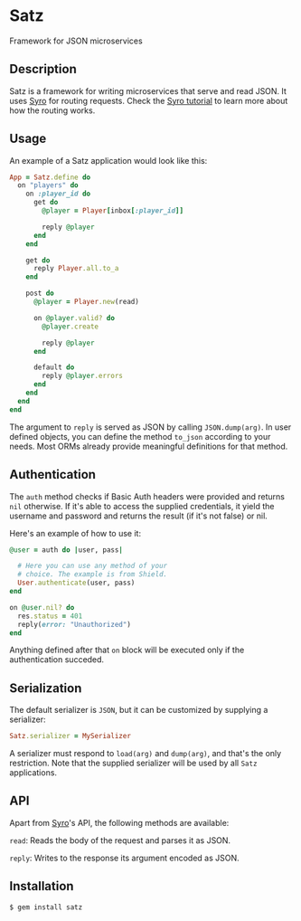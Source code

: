 Satz
====

Framework for JSON microservices

Description
-----------

Satz is a framework for writing microservices that serve and read
JSON. It uses [Syro][syro] for routing requests. Check the [Syro
tutorial][tutorial] to learn more about how the routing works.

[syro]: http://soveran.github.io/syro/
[tutorial]: http://files.soveran.com/syro/

Usage
-----

An example of a Satz application would look like this:

```ruby
App = Satz.define do
  on "players" do
    on :player_id do
      get do
        @player = Player[inbox[:player_id]]

        reply @player
      end
    end

    get do
      reply Player.all.to_a
    end

    post do
      @player = Player.new(read)

      on @player.valid? do
        @player.create

        reply @player
      end

      default do
        reply @player.errors
      end
    end
  end
end
```

The argument to `reply` is served as JSON by calling `JSON.dump(arg)`.
In user defined objects, you can define the method `to_json` according
to your needs. Most ORMs already provide meaningful definitions for
that method.

Authentication
--------------

The `auth` method checks if Basic Auth headers were provided and
returns `nil` otherwise. If it's able to access the supplied
credentials, it yield the username and password and returns the
result (if it's not false) or nil.

Here's an example of how to use it:

```ruby
@user = auth do |user, pass|

  # Here you can use any method of your
  # choice. The example is from Shield.
  User.authenticate(user, pass)
end

on @user.nil? do
  res.status = 401
  reply(error: "Unauthorized")
end
```

Anything defined after that `on` block will be executed only if the
authentication succeded.

Serialization
-------------

The default serializer is `JSON`, but it can be customized by
supplying a serializer:

```ruby
Satz.serializer = MySerializer
```

A serializer must respond to `load(arg)` and `dump(arg)`, and that's
the only restriction. Note that the supplied serializer will be used
by all `Satz` applications.

API
---

Apart from [Syro][syro]'s API, the following methods are available:

`read`: Reads the body of the request and parses it as JSON.

`reply`: Writes to the response its argument encoded as JSON.

Installation
------------

```
$ gem install satz
```
